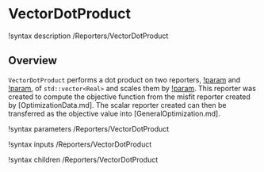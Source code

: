 # VectorDotProduct

!syntax description /Reporters/VectorDotProduct

## Overview

`VectorDotProduct` performs a dot product on two reporters, [!param](/Reporters/VectorDotProduct/vector_a) and [!param](/Reporters/VectorDotProduct/vector_b), of `std::vector<Real>` and scales them by [!param](/Reporters/VectorDotProduct/scale).  This reporter was created to compute the objective function from the misfit reporter created by [OptimizationData.md].  The scalar reporter created can then be transferred as the objective value into [GeneralOptimization.md].

!syntax parameters /Reporters/VectorDotProduct

!syntax inputs /Reporters/VectorDotProduct

!syntax children /Reporters/VectorDotProduct
